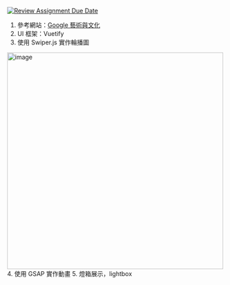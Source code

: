 [![Review Assignment Due Date](https://classroom.github.com/assets/deadline-readme-button-22041afd0340ce965d47ae6ef1cefeee28c7c493a6346c4f15d667ab976d596c.svg)](https://classroom.github.com/a/w-KMrjvJ)

1. 參考網站：[Google 藝術與文化](https://artsandculture.google.com/)
2. UI 框架：Vuetify
3. 使用 Swiper.js 實作輪播圖
<img width="500" height="500" alt="image" src="https://github.com/user-attachments/assets/0f7baeab-c5cc-48e6-ba9f-108c34e574ae" />  
4. 使用 GSAP 實作動畫
5. 燈箱展示，lightbox
